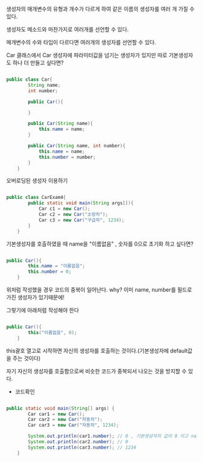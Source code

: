 생성자의 매개변수의 유형과 개수가 다르게 하여 같은 이름의 생성자를 여러 개 가질 수 있다.

생성자도 메소드와 마찬가지로 여러개를 선언할 수 있다.

매개변수의 수와 타입이 다르다면 여러개의 생성자를 선언할 수 있다.

Car 클래스에서 Car 생성자에 파라미터값을 넘기는 생성자가 있지만 따로 기본생성자도 하나 더 만들고 싶다면?

```java

public class Car{
        String name;
        int number;

        public Car(){

        }

        public Car(String name){
            this.name = name;
        }

        public Car(String name, int number){
            this.name = name;
            this.number = number;
        }
    }


```

오버로딩된 생성자 이용하기

```java

public class CarExam4{
        public static void main(String args[]){
            Car c1 = new Car();
            Car c2 = new Car("소방차");
            Car c3 = new Car("구급차", 1234);
        }
    }

```

기본생성자를 호출하였을 때 name을 "이름없음" , 숫자를 0으로 초기화 하고 싶다면?

```java

public Car(){
        this.name = "이름없음";
        this.number = 0;
    }

```
위처럼 작성했을 경우 코드의 중복이 일어난다. why? 이미 name, number를 필드로 가진 생성자가 있기때문에!

그렇기에 아래처럼 작성해야 한다

```java

public Car(){
        this("이름없음", 0);
    }

```

this괄호 열고로 시작하면 자신의 생성자를 호출하는 것이다.(기본생성자에 default값을 주는 것이다)

자기 자신의 생성자를 호출함으로써 비슷한 코드가 중복되서 나오는 것을 방지할 수 있다.

- 코드확인

```java

public static void main(String[] args) {
        Car car1 = new Car();
        Car car2 = new Car("자동차");
        Car car3 = new Car("자동차", 1234);

        System.out.println(car1.number); // 0 , 기본생성자의 값이 0 이고 name을 출력하면 '이름없음' 이 뜬다
        System.out.println(car2.number); // 0
        System.out.println(car3.number); // 1234
    }

```
